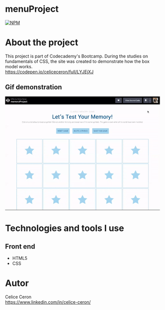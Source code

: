 # menuProject
[![NPM](https://img.shields.io/npm/l/react)](https://github.com/celiceceron/memoryProject/blob/master/licence)

# About the project
This project is part of Codecademy's Bootcamp.
During the studies on fundamentals of CSS, the site was created to demonstrate how the box model works.<br>
https://codepen.io/celiceceron/full/LYJEjXJ

## Gif demonstration
![Web 1](https://github.com/celiceceron/memoryProject/blob/7805d31d769f2ff019ea06d2787c33169227f9b1/web%20page.gif)


# Technologies and tools I use
## Front end
- HTML5
- CSS 

# Autor
Celice Ceron <br>
https://www.linkedin.com/in/celice-ceron/
